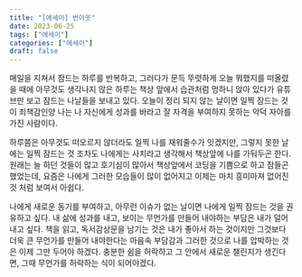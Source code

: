 ```yaml
---
title: "[에세이] 번아웃"
date: 2023-06-25
tags: ["에세이"]
categories: ["에세이"]
draft: false
---
```

매일을 지쳐서 잠드는 하루를 반복하고, 그러다가 문득 뚜렷하게 오늘 뭐했지를 떠올렸을 때에 아무것도 생각나지 않은 하루는 책상 앞에서 습관처럼 멍하니 앉아 있다가 유튜브만 보고 잠드는 나날들을 보내고 있다. 오늘이 정리 되지 않는 날이면 일찍 잠드는 것이 죄책감인양 나는 나 자신에게 성과를 바라고 잘 자격을 부여하지 못하는 악덕 자아를 가진 사람이다.

하루쯤은 아무것도 떠오르지 않더라도 일찍 나를 재워줄수가 잇겠지만, 그렇지 못한 날에는 일찍 잠드는 것 조차도 나에게는 사치라고 생각해서 책상앞에 나를 가둬두곤 한다. 원래는 늘 하던 것들이 많고 호기심이 많아서 책상앞에서 코딩을 기쁨으로 하고 잠들곤 했었는데, 요즘은 나에게 그러한 모습들이 많이 없어지고 이제는 마치 흥미마져 없어진 것 처럼 보여서 아쉽다.

나에게 새로운 동기를 부여하고, 아무런 이슈가 없는 날이면 나에게 일찍 잠드는 것을 권유하고 싶다. 내 삶에 성과를 내고, 보이는 무언가를 만들어 내야하는 부담은 내가 덜어내고 싶다. 책을 읽고, 독서감상문을 남기는 것은 내가 좋아서 하는 것이지만 그것보다 더욱 큰 무언가를 만들어 내야한다는 마음속 부담감과 그러한 것으로 나를 압박하는 것은 이제 그만 두어야 하겠다. 충분한 쉼을 허락하고 그 안에서 새로운 챌린지가 생긴다면, 그때 무언가를 허락하는 식이 되어야겠다.
